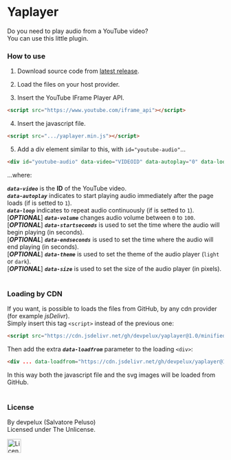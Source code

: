 # Yaplayer
Do you need to play audio from a YouTube video?  
You can use this little plugin. <br>

### How to use
1. Download source code from [latest release](https://github.com/devpelux/yaplayer/releases/latest).  

2. Load the files on your host provider.  

3. Insert the YouTube IFrame Player API.  

```html
<script src="https://www.youtube.com/iframe_api"></script>
```

4. Insert the javascript file.  

```html
<script src=".../yaplayer.min.js"></script>
```

5. Add a div element similar to this, with `id="youtube-audio"`...

```html
<div id="youtube-audio" data-video="VIDEOID" data-autoplay="0" data-loop="0" data-volume="100" data-startseconds="10" data-endseconds="20" data-theme="light" data-size="64"></div>
```

...where:  

***`data-video`*** is the **ID** of the YouTube video.  
***`data-autoplay`*** indicates to start playing audio immediately after the page loads (if is setted to `1`).  
***`data-loop`*** indicates to repeat audio continuously (if is setted to `1`).  
[***OPTIONAL***] ***`data-volume`*** changes audio volume between `0` to `100`.  
[***OPTIONAL***] ***`data-startseconds`*** is used to set the time where the audio will begin playing (in seconds).  
[***OPTIONAL***] ***`data-endseconds`*** is used to set the time where the audio will end playing (in seconds).  
[***OPTIONAL***] ***`data-theme`*** is used to set the theme of the audio player (`light` or `dark`).  
[***OPTIONAL***] ***`data-size`*** is used to set the size of the audio player (in pixels). <br><br>

### Loading by CDN
If you want, is possible to loads the files from GitHub, by any cdn provider (for example *jsDelivr*).  
Simply insert this tag `<script>` instead of the previous one:  

```html
<script src="https://cdn.jsdelivr.net/gh/devpelux/yaplayer@1.0/minified/yaplayer.min.js"></script>
```

Then add the extra ***`data-loadfrom`*** parameter to the loading `<div>`:  

```html
<div ... data-loadfrom="https://cdn.jsdelivr.net/gh/devpelux/yaplayer@1.0/minified/" ... ></div>
```

In this way both the javascript file and the svg images will be loaded from GitHub. <br><br>


### License
By devpelux (Salvatore Peluso)  
Licensed under The Unlicense.

<a href="https://github.com/devpelux/yaplayer/blob/main/LICENSE"><img title="Licensed under The Unlicense" width="32" src="https://upload.wikimedia.org/wikipedia/commons/6/62/PD-icon.svg"></a>
